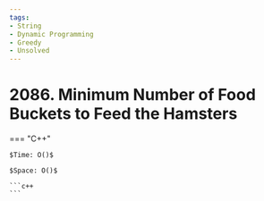 ```yaml
---
tags:
- String
- Dynamic Programming
- Greedy
- Unsolved
---
```



# 2086. Minimum Number of Food Buckets to Feed the Hamsters

=== "C++"

    $Time: O()$

    $Space: O()$

    ```c++
    ```